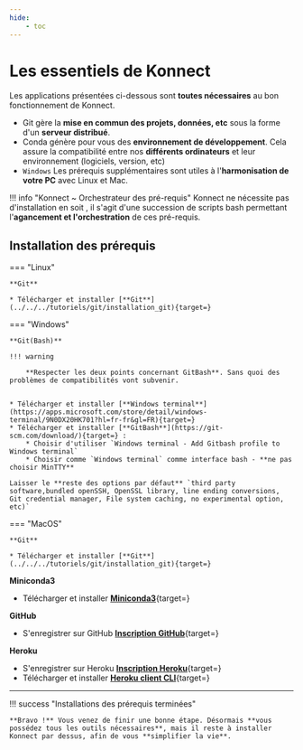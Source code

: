 ```yaml
---
hide:
    - toc
---
```



# **Les essentiels de Konnect**

Les applications présentées ci-dessous sont **toutes nécessaires** au bon fonctionnement de Konnect.

* Git gère la **mise en commun des projets, données, etc** sous la forme d'un **serveur distribué**.
* Conda génère pour vous des **environnement de développement**. Cela assure la compatibilité entre nos **différents ordinateurs** et leur environnement (logiciels, version, etc)
* `Windows` Les prérequis supplémentaires sont utiles à l'**harmonisation de votre PC** avec Linux et Mac.


!!! info "Konnect ~ Orchestrateur des pré-requis"
    Konnect ne nécessite pas d'installation en soit , il s'agit d'une succession de scripts bash permettant l'**agancement et l'orchestration** de ces pré-requis.


## **Installation des prérequis**



=== "Linux"

    **Git**

    * Télécharger et installer [**Git**](../../../tutoriels/git/installation_git){target=}

=== "Windows"

    **Git(Bash)**

    !!! warning
    
        **Respecter les deux points concernant GitBash**. Sans quoi des problèmes de compatibilités vont subvenir.

  
    * Télécharger et installer [**Windows terminal**](https://apps.microsoft.com/store/detail/windows-terminal/9N0DX20HK701?hl=fr-fr&gl=FR){target=}
    * Télécharger et installer [**GitBash**](https://git-scm.com/download/){target=} :
        * Choisir d'utiliser `Windows terminal - Add Gitbash profile to Windows terminal`
        * Choisir comme `Windows terminal` comme interface bash - **ne pas choisir MinTTY** 
    
    Laisser le **reste des options par défaut** `third party software,bundled openSSH, OpenSSL library, line ending conversions, Git credential manager, File system caching, no experimental option, etc)`
    
=== "MacOS"
    
    **Git**
    
    * Télécharger et installer [**Git**](../../../tutoriels/git/installation_git){target=}



**Miniconda3** 
    
* Télécharger et installer [**Miniconda3**](../../../tutoriels/conda/installation_conda){target=}

**GitHub**

* S'enregistrer sur GitHub [**Inscription GitHub**](https://github.com/signup?ref_cta=Sign+up&ref_loc=header+logged+out&ref_page=%2F%3Cuser-name%3E%2F%3Crepo-name%3E&source=header-repo&source_repo=mljar%2Fmercury){target=}

**Heroku**

* S'enregistrer sur Heroku [**Inscription Heroku**](https://signup.heroku.com/login?redirect-url=https%3A%2F%2Fid.heroku.com%2Foauth%2Fauthorize%3Fclient_id%3D0ef71205-3b95-4203-a5e8-c1dbe6b06b43%26response_type%3Dcode%26scope%3Dglobal%252Cplatform%26state%3Dca7d9eda-1ef4-4f87-a140-f5486efedee2){target=}
* Télécharger et installer [**Heroku client CLI**](https://devcenter.heroku.com/articles/heroku-cli#install-with-an-installer){target=}

---

!!! success "Installations des prérequis terminées"

    **Bravo !** Vous venez de finir une bonne étape. Désormais **vous possédez tous les outils nécessaires**, mais il reste à installer Konnect par dessus, afin de vous **simplifier la vie**.

<br>

<style>
  .md-content__button {
    display: none;
  }
</style>